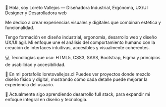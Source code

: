👋 Hola, soy Loreto Vallejos — Diseñadora Industrial, Ergónoma, UX/UI Designer y Desarolladora web

Me dedico a crear experiencias visuales y digitales que combinan estética y funcionalidad.

Tengo formación en diseño industrial, ergonomía, desarrollo web y diseño UX/UI ágil. Mi enfoque une el análisis del comportamiento humano con la creación de interfaces intuitivas, accesibles y visualmente coherentes.

💻 Tecnologías que uso: HTML5, CSS3, SASS, Bootstrap, Figma y principios de usabilidad y accesibilidad.

🚀 En mi portafolio loretovallejos.cl
 Puedes ver proyectos donde mezclo diseño físico y digital, mostrando cómo cada detalle puede mejorar la experiencia del usuario.

🌱 Actualmente sigo aprendiendo desarrollo full stack, para expandir mi enfoque integral en diseño y tecnología.
